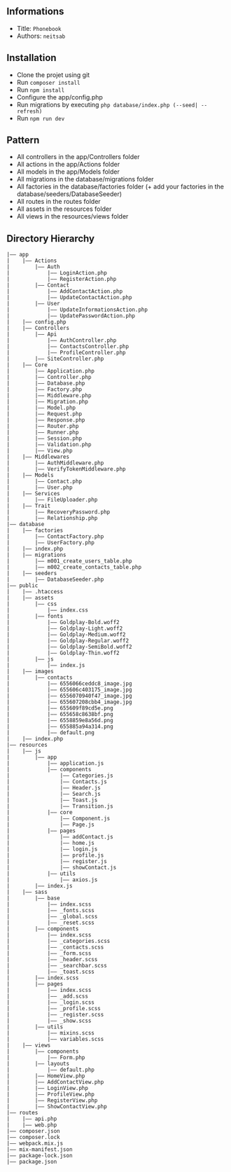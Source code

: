 ## Informations
- Title:  `Phonebook`
- Authors:  `neitsab`

## Installation
- Clone the projet using git
- Run `composer install`
- Run `npm install`
- Configure the app/config.php 
- Run migrations by executing `php database/index.php (--seed| --refresh)`
- Run `npm run dev`

## Pattern 
- All controllers in the app/Controllers folder
- All actions in the app/Actions folder
- All models in the app/Models folder
- All migrations in the database/migrations folder
- All factories in the database/factories folder (+ add your factories in the database/seeders/DatabaseSeeder)
- All routes in the routes folder
- All assets in the resources folder
- All views in the resources/views folder


## Directory Hierarchy
```
|—— app
|    |—— Actions
|        |—— Auth
|            |—— LoginAction.php
|            |—— RegisterAction.php
|        |—— Contact
|            |—— AddContactAction.php
|            |—— UpdateContactAction.php
|        |—— User
|            |—— UpdateInformationsAction.php
|            |—— UpdatePasswordAction.php
|    |—— config.php
|    |—— Controllers
|        |—— Api
|            |—— AuthController.php
|            |—— ContactsController.php
|            |—— ProfileController.php
|        |—— SiteController.php
|    |—— Core
|        |—— Application.php
|        |—— Controller.php
|        |—— Database.php
|        |—— Factory.php
|        |—— Middleware.php
|        |—— Migration.php
|        |—— Model.php
|        |—— Request.php
|        |—— Response.php
|        |—— Router.php
|        |—— Runner.php
|        |—— Session.php
|        |—— Validation.php
|        |—— View.php
|    |—— Middlewares
|        |—— AuthMiddleware.php
|        |—— VerifyTokenMiddleware.php
|    |—— Models
|        |—— Contact.php
|        |—— User.php
|    |—— Services
|        |—— FileUploader.php
|    |—— Trait
|        |—— RecoveryPassword.php
|        |—— Relationship.php
|—— database
|    |—— factories
|        |—— ContactFactory.php
|        |—— UserFactory.php
|    |—— index.php
|    |—— migrations
|        |—— m001_create_users_table.php
|        |—— m002_create_contacts_table.php
|    |—— seeders
|        |—— DatabaseSeeder.php
|—— public
|    |—— .htaccess
|    |—— assets
|        |—— css
|            |—— index.css
|        |—— fonts
|            |—— Goldplay-Bold.woff2
|            |—— Goldplay-Light.woff2
|            |—— Goldplay-Medium.woff2
|            |—— Goldplay-Regular.woff2
|            |—— Goldplay-SemiBold.woff2
|            |—— Goldplay-Thin.woff2
|        |—— js
|            |—— index.js
|    |—— images
|        |—— contacts
|            |—— 6556066ceddc8_image.jpg
|            |—— 655606c403175_image.jpg
|            |—— 6556070940f47_image.jpg
|            |—— 655607208cbb4_image.jpg
|            |—— 655609f89cd5e.png
|            |—— 655658c8638bf.png
|            |—— 6558859e8a56d.png
|            |—— 655885a94a314.png
|            |—— default.png
|    |—— index.php
|—— resources
|    |—— js
|        |—— app
|            |—— application.js
|            |—— components
|                |—— Categories.js
|                |—— Contacts.js
|                |—— Header.js
|                |—— Search.js
|                |—— Toast.js
|                |—— Transition.js
|            |—— core
|                |—— Component.js
|                |—— Page.js
|            |—— pages
|                |—— addContact.js
|                |—— home.js
|                |—— login.js
|                |—— profile.js
|                |—— register.js
|                |—— showContact.js
|            |—— utils
|                |—— axios.js
|        |—— index.js
|    |—— sass
|        |—— base
|            |—— index.scss
|            |—— _fonts.scss
|            |—— _global.scss
|            |—— _reset.scss
|        |—— components
|            |—— index.scss
|            |—— _categories.scss
|            |—— _contacts.scss
|            |—— _form.scss
|            |—— _header.scss
|            |—— _searchbar.scss
|            |—— _toast.scss
|        |—— index.scss
|        |—— pages
|            |—— index.scss
|            |—— _add.scss
|            |—— _login.scss
|            |—— _profile.scss
|            |—— _register.scss
|            |—— _show.scss
|        |—— utils
|            |—— mixins.scss
|            |—— variables.scss
|    |—— views
|        |—— components
|            |—— Form.php
|        |—— layouts
|            |—— default.php
|        |—— HomeView.php
|        |—— AddContactView.php
|        |—— LoginView.php
|        |—— ProfileView.php
|        |—— RegisterView.php
|        |—— ShowContactView.php
|—— routes
|    |—— api.php
|    |—— web.php
|—— composer.json
|—— composer.lock
|—— webpack.mix.js
|—— mix-manifest.json
|—— package-lock.json
|—— package.json
```
